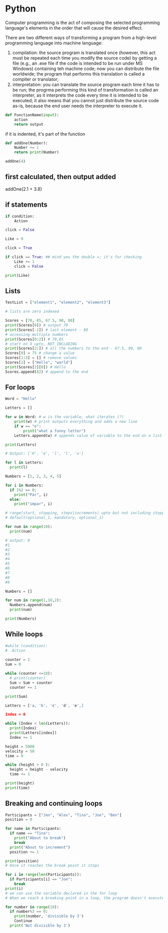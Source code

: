 # Python

Computer programming is the act of composing the selected programming language's elements in the order that will cause the desired effect.

There are two different ways of transforming a program from a high-level programming language into machine language:

1. compilation: the source program is translated once (however, this act must be repeated each time you modify the source code) by getting a file (e.g., an .exe file if the code is intended to be run under MS Windows) containing teh machine code; now you can distribute the file worldwide; the program that performs this translation is called a compiter or translator;
2. interpretation: you can translate the source program each time it has to be run; the progrma performing this kind of transformation is called an interpreter, as it interprets the code every time it is intended to be executed; it also means that you cannot just distribute the source code as-is, because the end user needs the interpreter to execute it.


```py
def FunctionName(input):
    action
    return output
```

if it is indented, it's part of the function

```py
def addOne(Number):
    Number += 1
    return print(Number)

addOne(4)
```

## first calculated, then output added

addOne(2.1 + 3.8)

## if statements

```py
if condition:
    Action

click = False

Like = 0

click = True

if click == True: ## mind you the double =; it's for checking
    Like += 1
    click = False

print(Like)
```

## Lists

```py
TestList = ["element1", "element2", "element3"]

# lists are zero indexed

Scores = [70, 85, 67.5, 90, 80]
print(Scores[0]) # output 70
print(Scores[-1]) # last element - 80
# accessing multiple numbers
print(Scores[0:2]) # 70,85
# start on X upto, NOT INCLUDING
print(Scores[2:]) # all the numbers to the end - 67.5, 90, 80
Scores[0] = 75 # change a value
Scores[1:3] = [] # remove values
Scores[2] = ["Hello", "world"]
print(Scores[2][0]) # Hello
Scores.append(82) # append to the end
```

## For loops

```py
Word = "Hello"

Letters = []

for w in Word: # w is the variable, what iterates (?)
	print(w) # print outputs everything and adds a new line
	if w == "e":
		print("what a funny letter")
	Letters.append(w) # appends value of variable to the end on a list

print(Letters)

# Output: ['H', 'e', 'l', 'l', 'o']

for l in Letters:
  print(l)

Numbers = [1, 2, 3, 4, 5]

for i in Numbers:
  if 1%2 == 0;
    print("Par", i)
  else:
    print("impar", i)

# range(start, stopping, steps|increments) upto but not including stopping value
# default(optional_1, mandatory, optional_1)

for num in range(10):
  print(num)

# output: 0
#1
#2
#3
#4
#5
#6
#7
#8
#9

Numbers = []

for num in range(1,10,2):
  Numbers.append(num)
  print(num)

print(Numbers)
```

## While loops


```py
#while (condition):
#  Action
  
counter = 1
Sum = 0

while (counter <=10):
  # print(counter)
  Sum = Sum + counter
  counter += 1

print(Sum)

Letters = ['a, 'b', 'c', 'd', 'e',]

Index = 0

while (Index < len(Letters)):
  print(Index)
  print(Letters[index])
  Index += 1

height = 5000
velocity = 50
time = 0

while (height > 0 ):
  height = height - velocity
  time += 1

print(height)
print(time)
```

## Breaking and continuing loops


```py
Participants = ["Jen", "Alex", "Tina", "Joe", "Ben"]
position = 0

for name in Participants:
  if name == "Tina":
    print("About to break")
    break
  print("About to increment")
  position += 1

print(position)
# Once it reaches the break point it stops

for i in range(len(Participants)):
  if Participants[i] == "Joe":
    break
print(i)
# we can use the variable declared in the for loop
# When we reach a breaking point in a loop, the program doesn't execute anything after it

for number in range(10):
  if number%3 == 0:
    print(number, 'divisible by 3')
    Continue
  print('Not divisible by 3')
          
```





